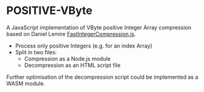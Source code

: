 # POSITIVE-VByte

A JavaScript implementation of VByte positive Integer Array compression based on Daniel Lemire [FastIntegerCompression.js][0].

+ Process only positive Integers (e.g. for an index Array)
+ Split in two files:
  + Compression as a Node.js module
  + Decompression as an HTML script file


Further optimisation of the decompression script could be implemented as a WASM module.



[0]: https://github.com/lemire/FastIntegerCompression.js/blob/master/FastIntegerCompression.js
